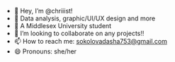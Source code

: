 - 👋 Hey, I’m @chriiist!
- 👀 Data analysis, graphic/UI/UX design and more
- 🌱 A Middlesex University student
- 💞️ I’m looking to collaborate on any projects!!
- 📫 How to reach me: sokolovadasha753@gmail.com
- 😄 Pronouns: she/her

<!---
chriiist/chriiist is a ✨ special ✨ repository because its `README.md` (this file) appears on your GitHub profile.
You can click the Preview link to take a look at your changes.
--->
